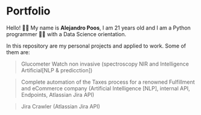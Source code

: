# Portfolio
Hello! :raising_hand_man: My name is **Alejandro Poos**, I am 21 years old and I am a Python programmer :technologist: with a Data Science orientation.

In this repository are my personal projects and applied to work.
Some of them are:
>Glucometer Watch non invasive (spectroscopy NIR and Intelligence Artificial[NLP & predicction])

>Complete automation of the Taxes process for a renowned Fulfillment and eCommerce company (Artificial Intelligence [NLP], internal API, Endpoints, Atlassian Jira API)

>Jira Crawler (Atlassian Jira API)
